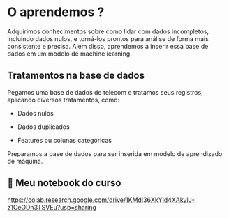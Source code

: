 # O aprendemos ?

Adquirimos conhecimentos sobre como lidar com dados incompletos, incluindo dados nulos, e torná-los prontos para análise de forma mais consistente e precisa. Além disso, aprendemos a inserir essa base de dados em um modelo de machine learning.

## Tratamentos na base de dados

Pegamos uma base de dados de telecom e tratamos seus registros, aplicando diversos tratamentos, como:

- Dados nulos

- Dados duplicados

- Features ou colunas categóricas

Preparamos a base de dados para ser inserida em modelo de aprendizado de máquina.

## 🔗 Meu notebook do curso

https://colab.research.google.com/drive/1KMdI36XkYld4XAkylJ-z1CeODn3TSVEu?usp=sharing
